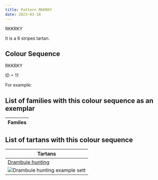 ```yaml
---
title: Pattern RKKRKY
date: 2023-03-18
---
```

RKKRKY

It is a 6 stripes tartan.


## Colour Sequence
RKKRKY

ID = 11 

For example:


## List of families with this colour sequence as an exemplar

| Familes |
|---------------|


## List of tartans with this colour sequence

| Tartans |
|---------------|
| [Drambuie hunting](/tartans/lg/6/k5/r4/k48/dr36/lt/6)||
|![Drambuie hunting example sett](/variants//lg/6/k5/r4/k48/dr36/lt/6-dr401000-k000000-lg908000-lt906030-rc00000/sett.png)|
